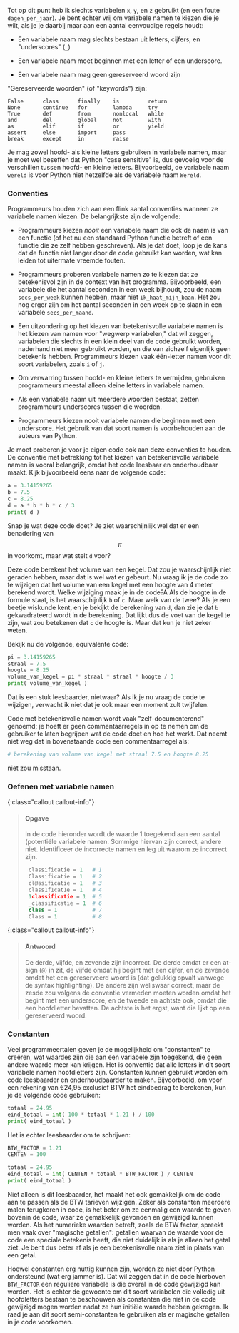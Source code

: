 Tot op dit punt heb ik slechts variabelen `x`, `y`, en `z` gebruikt (en
een foute `dagen_per_jaar`). Je bent echter vrij om variabele namen te
kiezen die je wilt, als je je daarbij maar aan een aantal eenvoudige
regels houdt:

-   Een variabele naam mag slechts bestaan uit letters, cijfers, en
    "underscores" (`_`)

-   Een variabele naam moet beginnen met een letter of een underscore.

-   Een variabele naam mag geen gereserveerd woord zijn

"Gereserveerde woorden" (of "keywords") zijn:

    False      class      finally    is         return
    None       continue   for        lambda     try
    True       def        from       nonlocal   while
    and        del        global     not        with
    as         elif       if         or         yield
    assert     else       import     pass
    break      except     in         raise

Je mag zowel hoofd- als kleine letters gebruiken in variabele namen,
maar je moet wel beseffen dat Python "case sensitive" is, dus gevoelig
voor de verschillen tussen hoofd- en kleine letters. Bijvoorbeeld, de
variabele naam `wereld` is voor Python niet hetzelfde als de variabele
naam `Wereld`.

### Conventies 

Programmeurs houden zich aan een flink aantal conventies wanneer ze 
variabele namen kiezen. De belangrijkste zijn de volgende:

-   Programmeurs kiezen *nooit* een variabele naam die ook de naam is
    van een functie (of het nu een standaard Python functie betreft of
    een functie die ze zelf hebben geschreven). Als je dat doet, loop je
    de kans dat de functie niet langer door de code gebruikt kan worden,
    wat kan leiden tot uitermate vreemde fouten.

-   Programmeurs proberen variabele namen zo te kiezen dat ze
    betekenisvol zijn in de context van het programma. Bijvoorbeeld, een
    variabele die het aantal seconden in een week bijhoudt, zou de naam
    `secs_per_week` kunnen hebben, maar niet `ik_haat_mijn_baan`. Het
    zou nog erger zijn om het aantal seconden in een week op te slaan in
    een variabele `secs_per_maand`.

-   Een uitzondering op het kiezen van betekenisvolle variabele namen is
    het kiezen van namen voor "wegwerp variabelen," dat wil zeggen,
    variabelen die slechts in een klein deel van de code gebruikt
    worden, naderhand niet meer gebruikt worden, en die van zichzelf
    eigenlijk geen betekenis hebben. Programmeurs kiezen vaak één-letter
    namen voor dit soort variabelen, zoals `i` of `j`.

-   Om verwarring tussen hoofd- en kleine letters te vermijden,
    gebruiken programmeurs meestal alleen kleine letters in variabele
    namen.

-   Als een variabele naam uit meerdere woorden bestaat, zetten
    programmeurs underscores tussen die woorden.

-   Programmeurs kiezen nooit variabele namen die beginnen met een
    underscore. Het gebruik van dat soort namen is voorbehouden aan de
    auteurs van Python.

Je moet proberen je voor je eigen code ook aan deze conventies te
houden. De conventie met betrekking tot het kiezen van betekenisvolle
variabele namen is vooral belangrijk, omdat het code leesbaar en
onderhoudbaar maakt. Kijk bijvoorbeeld eens naar de volgende code:

```python
a = 3.14159265
b = 7.5
c = 8.25
d = a * b * b * c / 3
print( d )
```

Snap je wat deze code doet? Je ziet waarschijnlijk wel dat er een
benadering van $$\pi$$ in voorkomt, maar wat stelt `d` voor?

Deze code berekent het volume van een kegel. Dat zou je waarschijnlijk
niet geraden hebben, maar dat is wel wat er gebeurt. Nu vraag ik je de
code zo te wijzigen dat het volume van een kegel met een hoogte van 4
meter berekend wordt. Welke wijziging maak je in de code?A Als de hoogte
in de formule staat, is het waarschijnlijk `b` of `c`. Maar welk van de
twee? Als je een beetje wiskunde kent, en je bekijkt de berekening van
`d`, dan zie je dat `b` gekwadrateerd wordt in de berekening. Dat lijkt
dus de voet van de kegel te zijn, wat zou betekenen dat `c` de hoogte
is. Maar dat kun je niet zeker weten.

Bekijk nu de volgende, equivalente code:

```python
pi = 3.14159265
straal = 7.5
hoogte = 8.25
volume_van_kegel = pi * straal * straal * hoogte / 3
print( volume_van_kegel )
```

Dat is een stuk leesbaarder, nietwaar? Als ik je nu vraag de code te
wijzigen, verwacht ik niet dat je ook maar een moment zult twijfelen.

Code met betekenisvolle namen wordt vaak "zelf-documenterend" genoemd;
je hoeft er geen commentaarregels in op te nemen om de gebruiker te
laten begrijpen wat de code doet en hoe het werkt. Dat neemt niet weg
dat in bovenstaande code een commentaarregel als:  

```python
# berekening van volume van kegel met straal 7.5 en hoogte 8.25
```
  
niet zou misstaan.

### Oefenen met variabele namen

{:class="callout callout-info"}
> #### Opgave
> In de code hieronder wordt de waarde 1 toegekend aan een aantal (potentiële variabele namen. Sommige hiervan zijn correct, andere niet. Identificeer de incorrecte namen en leg uit waarom ze incorrect zijn.
> ```python
>  classificatie = 1   # 1
>  Classificatie = 1   # 2
>  cl@ssificatie = 1   # 3
>  class1f1cat1e = 1   # 4
>  1classificatie = 1  # 5
>  _classificatie = 1  # 6
>  class = 1           # 7
>  Class = 1           # 8
>  ```

{:class="callout callout-info"}
> #### Antwoord
> De derde, vijfde, en zevende zijn incorrect. De derde omdat er een at-sign (`@`) in zit, de vijfde omdat hij begint met een cijfer, en de zevende omdat het een gereserveerd woord is (dat gelukkig opvalt vanwege de syntax highlighting). De andere zijn weliswaar correct, maar de zesde zou volgens de conventie vermeden moeten worden omdat het begint met een underscore, en de tweede en achtste ook, omdat die een hoofdletter bevatten. De achtste is het ergst, want die lijkt op een gereserveerd woord.

### Constanten

Veel programmeertalen geven je de mogelijkheid om "constanten" te
creëren, wat waardes zijn die aan een variabele zijn toegekend, die geen
andere waarde meer kan krijgen. Het is conventie dat alle letters in dit
soort variabele namen hoofdletters zijn. Constanten kunnen gebruikt
worden om code leesbaarder en onderhoudbaarder te maken. Bijvoorbeeld,
om voor een rekening van €24,95 exclusief BTW het eindbedrag te
berekenen, kun je de volgende code gebruiken:

```python
totaal = 24.95
eind_totaal = int( 100 * totaal * 1.21 ) / 100
print( eind_totaal )
```

Het is echter leesbaarder om te schrijven:

```python
BTW_FACTOR = 1.21
CENTEN = 100

totaal = 24.95
eind_totaal = int( CENTEN * totaal * BTW_FACTOR ) / CENTEN
print( eind_totaal )
```

Niet alleen is dit leesbaarder, het maakt het ook gemakkelijk om de code
aan te passen als de BTW tarieven wijzigen. Zeker als constanten
meerdere malen terugkeren in code, is het beter om ze eenmalig een
waarde te geven bovenin de code, waar ze gemakkelijk gevonden en
gewijzigd kunnen worden. Als het numerieke waarden betreft, zoals de BTW
factor, spreekt men vaak over "magische getallen": getallen waarvan de
waarde voor de code een speciale betekenis heeft, die niet duidelijk is
als je alleen het getal ziet. Je bent dus beter af als je een
betekenisvolle naam ziet in plaats van een getal.

Hoewel constanten erg nuttig kunnen zijn, worden ze niet door Python
ondersteund (wat erg jammer is). Dat wil zeggen dat in de code hierboven
`BTW_FACTOR` een reguliere variabele is die overal in de code gewijzigd
kan worden. Het is echter de gewoonte om dit soort variabelen die
volledig uit hoofdletters bestaan te beschouwen als constanten die niet
in de code gewijzigd mogen worden nadat ze hun initiële waarde hebben
gekregen. Ik raad je aan dit soort semi-constanten te gebruiken als er
magische getallen in je code voorkomen.


